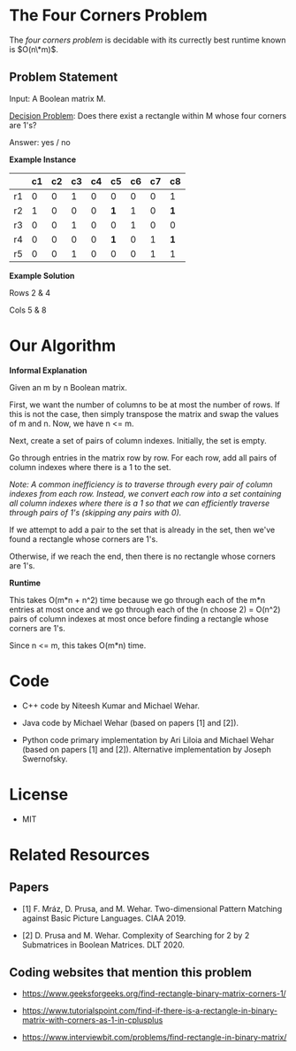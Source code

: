 # The Four Corners Problem

The *four corners problem* is decidable with its currectly best runtime known is $O(n\*m)$.

## Problem Statement

Input: A Boolean matrix M.

[Decision Problem](https://en.wikipedia.org/wiki/Decision_problem): Does there exist a rectangle within M whose four corners are 1's?

Answer: yes / no

**Example Instance**

|     | c1  | c2  | c3  | c4  | c5    | c6  | c7  | c8    |
| --- | --- | --- | --- | --- | ---   | --- | --- | ---   |
| r1  | 0   | 0   | 1   | 0   | 0     | 0   | 0   | 1     |
| r2  | 1   | 0   | 0   | 0   | **1** | 1   | 0   | **1** |
| r3  | 0   | 0   | 1   | 0   | 0     | 1   | 0   | 0     |
| r4  | 0   | 0   | 0   | 0   | **1** | 0   | 1   | **1** |
| r5  | 0   | 0   | 1   | 0   | 0     | 0   | 1   | 1     |

**Example Solution**

Rows 2 & 4

Cols 5 & 8

# Our Algorithm

**Informal Explanation**

Given an m by n Boolean matrix.

First, we want the number of columns to be at most the number of rows. If this is not the case, then simply transpose the matrix and swap the values of m and n. Now, we have n <= m.

Next, create a set of pairs of column indexes. Initially, the set is empty.

Go through entries in the matrix row by row. For each row, add all pairs of column indexes where there is a 1 to the set.

*Note: A common inefficiency is to traverse through every pair of column indexes from each row.  Instead, we convert each row into a set containing all column indexes where there is a 1 so that we can efficiently traverse through pairs of 1's (skipping any pairs with 0).*

If we attempt to add a pair to the set that is already in the set, then we've found a rectangle whose corners are 1's.

Otherwise, if we reach the end, then there is no rectangle whose corners are 1's.

**Runtime**

This takes O(m\*n + n^2) time because we go through each of the m*n entries at most once and we go through each of the (n choose 2) = O(n^2) pairs of column indexes at most once before finding a rectangle whose corners are 1's.

Since n <= m, this takes O(m\*n) time.

# Code

- C++ code by Niteesh Kumar and Michael Wehar.

- Java code by Michael Wehar (based on papers [1] and [2]).

- Python code primary implementation by Ari Liloia and Michael Wehar (based on papers [1] and [2]).  Alternative implementation by Joseph Swernofsky.

# License

- MIT

# Related Resources

## Papers

- [1] F. Mráz, D. Prusa, and M. Wehar. Two-dimensional Pattern Matching against Basic Picture Languages. CIAA 2019.

- [2] D. Prusa and M. Wehar. Complexity of Searching for 2 by 2 Submatrices in Boolean Matrices. DLT 2020.

## Coding websites that mention this problem

- https://www.geeksforgeeks.org/find-rectangle-binary-matrix-corners-1/

- https://www.tutorialspoint.com/find-if-there-is-a-rectangle-in-binary-matrix-with-corners-as-1-in-cplusplus

- https://www.interviewbit.com/problems/find-rectangle-in-binary-matrix/
